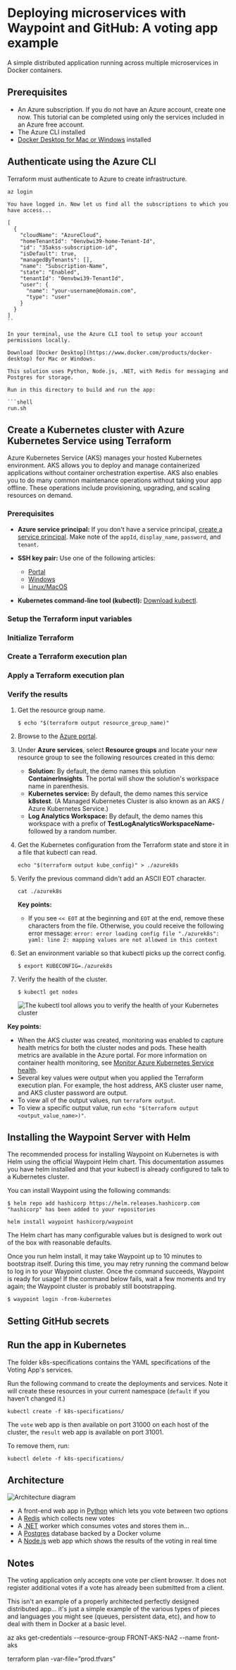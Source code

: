 # Deploying microservices with Waypoint and GitHub: A voting app example

A simple distributed application running across multiple microservices in Docker containers.

## Prerequisites

- An Azure subscription. If you do not have an Azure account, create one now. This tutorial can be completed using only the services included in an Azure free account.
- The Azure CLI installed
- [Docker Desktop for Mac or Windows](https://www.docker.com/products/docker-desktop) installed

## Authenticate using the Azure CLI

Terraform must authenticate to Azure to create infrastructure.

```shell
az login
```

```code
You have logged in. Now let us find all the subscriptions to which you have access...

[
  {
    "cloudName": "AzureCloud",
    "homeTenantId": "0envbwi39-home-Tenant-Id",
    "id": "35akss-subscription-id",
    "isDefault": true,
    "managedByTenants": [],
    "name": "Subscription-Name",
    "state": "Enabled",
    "tenantId": "0envbwi39-TenantId",
    "user": {
      "name": "your-username@domain.com",
      "type": "user"
    }
  }
]
``

In your terminal, use the Azure CLI tool to setup your account permissions locally.

Download [Docker Desktop](https://www.docker.com/products/docker-desktop) for Mac or Windows.

This solution uses Python, Node.js, .NET, with Redis for messaging and Postgres for storage.

Run in this directory to build and run the app:

```shell
run.sh
```

## Create a Kubernetes cluster with Azure Kubernetes Service using Terraform

Azure Kubernetes Service (AKS) manages your hosted Kubernetes environment. AKS allows you to deploy and manage containerized applications without container orchestration expertise. AKS also enables you to do many common maintenance operations without taking your app offline. These operations include provisioning, upgrading, and scaling resources on demand.

### Prerequisites

- **Azure service principal:** If you don't have a service principal, [create a service principal](authenticate-to-azure.md#create-a-service-principal). Make note of the `appId`, `display_name`, `password`, and `tenant`.

- **SSH key pair:** Use one of the following articles:

    - [Portal](/azure/virtual-machines/ssh-keys-portal#generate-new-keys)
    - [Windows](/azure/virtual-machines/linux/ssh-from-windows#create-an-ssh-key-pair)
    - [Linux/MacOS](/azure/virtual-machines/linux/mac-create-ssh-keys#create-an-ssh-key-pair)

- **Kubernetes command-line tool (kubectl):** [Download kubectl](https://kubernetes.io/releases/download/).

### Setup the Terraform input variables


### Initialize Terraform



### Create a Terraform execution plan


### Apply a Terraform execution plan



### Verify the results

1. Get the resource group name.

    ```shell
    $ echo "$(terraform output resource_group_name)"
    ```

1. Browse to the [Azure portal](https://portal.azure.com).

1. Under **Azure services**, select **Resource groups** and locate your new resource group to see the following resources created in this demo:

    - **Solution:** By default, the demo names this solution **ContainerInsights**. The portal will show the solution's workspace name in parenthesis.
    - **Kubernetes service:** By default, the demo names this service **k8stest**. (A Managed Kubernetes Cluster is also known as an AKS / Azure Kubernetes Service.)
    - **Log Analytics Workspace:** By default, the demo names this workspace with a prefix of **TestLogAnalyticsWorkspaceName-** followed by a random number.

1. Get the Kubernetes configuration from the Terraform state and store it in a file that kubectl can read.

    ```console
    echo "$(terraform output kube_config)" > ./azurek8s
    ```

1. Verify the previous command didn't add an ASCII EOT character.

    ```console
    cat ./azurek8s
    ```

   **Key points:**

    - If you see `<< EOT` at the beginning and `EOT` at the end, remove these characters from the file. Otherwise, you could receive the following error message: `error: error loading config file "./azurek8s": yaml: line 2: mapping values are not allowed in this context`

1. Set an environment variable so that kubectl picks up the correct config.

    ```console
    $ export KUBECONFIG=./azurek8s
    ```

1. Verify the health of the cluster.

    ```shell
    $ kubectl get nodes
    ```

    ![The kubectl tool allows you to verify the health of your Kubernetes cluster](./media/create-k8s-cluster-with-tf-and-aks/kubectl-get-nodes.png)

**Key points:**

- When the AKS cluster was created, monitoring was enabled to capture health metrics for both the cluster nodes and pods. These health metrics are available in the Azure portal. For more information on container health monitoring, see [Monitor Azure Kubernetes Service health](/azure/azure-monitor/insights/container-insights-overview).
- Several key values were output when you applied the Terraform execution plan. For example, the host address, AKS cluster user name, and AKS cluster password are output.
- To view all of the output values, run `terraform output`.
- To view a specific output value, run `echo "$(terraform output <output_value_name>)"`.

## Installing the Waypoint Server with Helm
The recommended process for installing Waypoint on Kubernetes is with Helm using the official Waypoint Helm chart. This documentation assumes you have helm installed and that your kubectl is already configured to talk to a Kubernetes cluster.

You can install Waypoint using the following commands:

```shell
$ helm repo add hashicorp https://helm.releases.hashicorp.com
"hashicorp" has been added to your repositories

helm install waypoint hashicorp/waypoint
```

The Helm chart has many configurable values but is designed to work out of the box with reasonable defaults.

Once you run helm install, it may take Waypoint up to 10 minutes to bootstrap itself. During this time, you may retry running the command below to log in to your Waypoint cluster. Once the command succeeds, Waypoint is ready for usage! If the command below fails, wait a few moments and try again; the Waypoint cluster is probably still bootstrapping.

```shell
$ waypoint login -from-kubernetes
```

## Setting GitHub secrets

## Run the app in Kubernetes

The folder k8s-specifications contains the YAML specifications of the Voting App's services.

Run the following command to create the deployments and services. Note it will create these resources in your current namespace (`default` if you haven't changed it.)

```shell
kubectl create -f k8s-specifications/
```

The `vote` web app is then available on port 31000 on each host of the cluster, the `result` web app is available on port 31001.

To remove them, run:

```shell
kubectl delete -f k8s-specifications/
```

## Architecture

![Architecture diagram](architecture.excalidraw.png)

* A front-end web app in [Python](/vote) which lets you vote between two options
* A [Redis](https://hub.docker.com/_/redis/) which collects new votes
* A [.NET](/worker/) worker which consumes votes and stores them in…
* A [Postgres](https://hub.docker.com/_/postgres/) database backed by a Docker volume
* A [Node.js](/result) web app which shows the results of the voting in real time

## Notes

The voting application only accepts one vote per client browser. It does not register additional votes if a vote has already been submitted from a client.

This isn't an example of a properly architected perfectly designed distributed app... it's just a simple
example of the various types of pieces and languages you might see (queues, persistent data, etc), and how to
deal with them in Docker at a basic level.


az aks get-credentials --resource-group FRONT-AKS-NA2 --name front-aks

terraform plan -var-file=”prod.tfvars”
